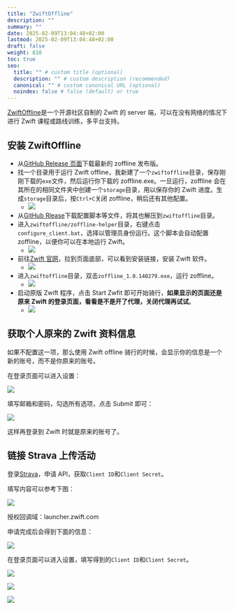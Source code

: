 ```yaml
---
title: "ZwiftOffline"
description: ""
summary: ""
date: 2025-02-09T13:04:48+02:00
lastmod: 2025-02-09T13:04:48+02:00
draft: false
weight: 810
toc: true
seo:
  title: "" # custom title (optional)
  description: "" # custom description (recommended)
  canonical: "" # custom canonical URL (optional)
  noindex: false # false (default) or true
---
```


[ZwiftOffline](https://github.com/zoffline/zwift-offline?tab=readme-ov-file)是一个开源社区自制的 Zwift 的 server 端，可以在没有网络的情况下进行 Zwift 课程或路线训练，多平台支持。

## 安装 ZwiftOffline

- 从[GitHub Release 页面](https://github.com/zoffline/zwift-offline/releases/latest)下载最新的 zoffline 发布版。
- 找一个目录用于运行 Zwift offline，我新建了一个`zwiftoffline`目录，保存刚刚下载的`exe`文件，然后运行你下载的 zoffline.exe。一旦运行，zoffline 会在其所在的相同文件夹中创建一个`storage`目录，用以保存你的 Zwift 进度。生成`storage`目录后，按`Ctrl+C`关闭 zoffline，稍后还有其他配置。
  - ![](https://picbed-1311007548.cos.ap-shanghai.myqcloud.com/markdown_picbed/img//2025/02/10/ed838fae543dc8d607c231d89fc4888b.png)
- 从[GitHub Rlease](https://github.com/oldnapalm/zoffline-helper/releases/latest)下载配置脚本等文件，将其也解压到`zwiftoffline`目录。
- 进入`zwiftoffline/zoffline-helper`目录，右键点击`configure_client.bat`，选择以管理员身份运行。这个脚本会自动配置 zoffline，以便你可以在本地运行 Zwift。
  - ![](https://picbed-1311007548.cos.ap-shanghai.myqcloud.com/markdown_picbed/img//2025/02/09/6769deefaa7c142c42411a43af345e8d.png)
- 前往[Zwift 官网](https://www.zwift.com/)，拉到页面底部，可以看到安装链接，安装 Zwift 软件。
  - ![](https://picbed-1311007548.cos.ap-shanghai.myqcloud.com/markdown_picbed/img//2025/02/09/734f7507b1e68958bba2ea2525216752.png)
- 进入`zwiftoffline`目录，双击`zoffline_1.0.140279.exe`，运行 zoffline。
  - ![](https://picbed-1311007548.cos.ap-shanghai.myqcloud.com/markdown_picbed/img//2025/02/09/029bd1af360095a4a279b52c822cd5c7.png)
- 启动原版 Zwift 程序，点击 Start Zwfit 即可开始骑行，**如果显示的页面还是原来 Zwift 的登录页面，看看是不是开了代理，关闭代理再试试**。
  - ![](https://picbed-1311007548.cos.ap-shanghai.myqcloud.com/markdown_picbed/img//2025/02/09/e577c5169d652b1ae201a337a0d292f8.png)

## 获取个人原来的 Zwift 资料信息

如果不配置这一项，那么使用 Zwift offline 骑行的时候，会显示你的信息是一个新的账号，而不是你原来的账号。

在登录页面可以进入设置：

![](https://picbed-1311007548.cos.ap-shanghai.myqcloud.com/markdown_picbed/img//2025/02/09/ce3667b3f69bf3ab3fd81c191aee51f8.png)

填写邮箱和密码，勾选所有选项，点击 Submit 即可：

![](https://picbed-1311007548.cos.ap-shanghai.myqcloud.com/markdown_picbed/img//2025/02/09/9cc77352a1f299516e1f76989bdc60c3.png)

这样再登录到 Zwift 时就是原来的账号了。

## 链接 Strava 上传活动

登录[Strava](https://www.strava.com/settings/api)，申请 API，获取`Client ID`和`Client Secret`。

填写内容可以参考下图：

![](https://picbed-1311007548.cos.ap-shanghai.myqcloud.com/markdown_picbed/img//2025/02/09/d8024be9518e5a262538aa5d48c7fbb0.png)

授权回调域：launcher.zwift.com

申请完成后会得到下面的信息：

![](https://picbed-1311007548.cos.ap-shanghai.myqcloud.com/markdown_picbed/img//2025/02/09/a5024f9e2e150810251222315be11ac9.png)

在登录页面可以进入设置，填写得到的`Client ID`和`Client Secret`。

![](https://picbed-1311007548.cos.ap-shanghai.myqcloud.com/markdown_picbed/img//2025/02/09/29afa480ea0c6ceba03f89a14b30c987.png)

![](https://picbed-1311007548.cos.ap-shanghai.myqcloud.com/markdown_picbed/img//2025/02/09/84b0932cd611d78a1497f82aafa86fb7.png)

![](https://picbed-1311007548.cos.ap-shanghai.myqcloud.com/markdown_picbed/img//2025/02/09/2457689c2493d63ffa77e465948d3d84.png)
